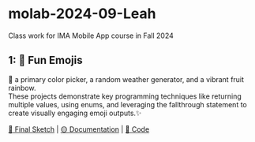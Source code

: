 # molab-2024-09-Leah
Class work for IMA Mobile App course in Fall 2024

## 1: 🎨 Fun Emojis
🌈 a primary color picker, a random weather generator, and a vibrant fruit rainbow. <br>
These projects demonstrate key programming techniques like returning multiple values, using enums, and leveraging the fallthrough statement to create visually engaging emoji outputs.✨

[🔴 Final Sketch](https://github.com/Leahhha/molab-2024-09-Leah/blob/main/w1/w1_fun_emojis.png) | [🟡 Documentation](https://www.notion.so/Fun-Emojis-71f7d9d2a729438f836d7b4d0f8a16cf) | [🔵 Code](https://github.com/Leahhha/molab-2024-09-Leah/tree/main/w1)

